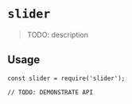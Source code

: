 # `slider`

> TODO: description

## Usage
  
   
```
const slider = require('slider');

// TODO: DEMONSTRATE API
```
